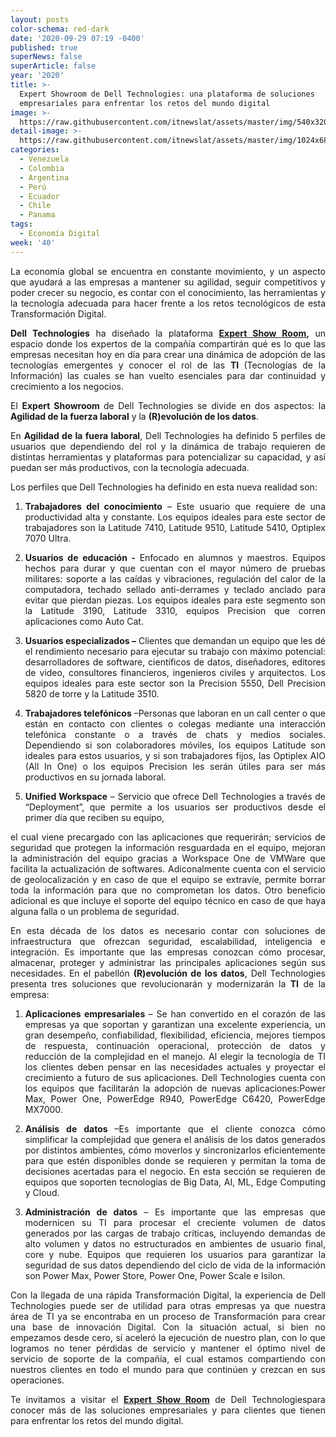 ```yaml
---
layout: posts
color-schema: red-dark
date: '2020-09-29 07:19 -0400'
published: true
superNews: false
superArticle: false
year: '2020'
title: >-
  Expert Showroom de Dell Technologies: una plataforma de soluciones
  empresariales para enfrentar los retos del mundo digital
image: >-
  https://raw.githubusercontent.com/itnewslat/assets/master/img/540x320/Dell-Expert-p.jpg
detail-image: >-
  https://raw.githubusercontent.com/itnewslat/assets/master/img/1024x680/Dell-Expert-g.jpg
categories:
  - Venezuela
  - Colombia
  - Argentina
  - Perú
  - Ecuador
  - Chile
  - Panama
tags:
  - Economía Digital
week: '40'
---
```

<p style="text-align: justify;">La economía global se encuentra en constante movimiento, y un aspecto que ayudará a las empresas a mantener su agilidad, seguir competitivos y poder crecer su negocio, es contar con el conocimiento, las herramientas y la tecnología adecuada para hacer frente a los retos tecnológicos de esta Transformación Digital.</p>
<p style="text-align: justify;"><strong>Dell Technologies</strong> ha diseñado la plataforma <a href="https://www.expertshowroom.com/"><strong>Expert Show Room</strong></a><strong>,</strong> un espacio donde los expertos de la compañía compartirán qué es lo que las empresas necesitan hoy en día para crear una dinámica de adopción de las tecnologías emergentes y conocer el rol de las <strong>TI </strong>(Tecnologías de la Información) las cuales se han vuelto esenciales para dar continuidad y crecimiento a los negocios.</p>
<p style="text-align: justify;">El <strong>Expert Showroom </strong>de Dell Technologies se divide en dos aspectos: la <strong>Agilidad de la fuerza laboral</strong> y la <strong>(R)evolución de los datos</strong>.</p>
<p style="text-align: justify;">En <strong>Agilidad de la fuera laboral</strong>, Dell Technologies ha definido 5 perfiles de usuarios que dependiendo del rol y la dinámica de trabajo requieren de distintas herramientas y plataformas para potencializar su capacidad, y así puedan ser más productivos, con la tecnología adecuada.</p>
<p style="text-align: justify;">Los perfiles que Dell Technologies ha definido en esta nueva realidad son:</p>

<ol style="text-align: justify;">
	<li><strong>Trabajadores del conocimiento</strong> – Este usuario que requiere de una productividad alta y constante. Los equipos ideales para este sector de trabajadores son la Latitude 7410, Latitude 9510, Latitude 5410, Optiplex 7070 Ultra.</li>
</ol>
<ol style="text-align: justify;" start="2">
	<li><strong>Usuarios de educación - </strong>Enfocado en alumnos y maestros. Equipos hechos para durar y que cuentan con el mayor número de pruebas militares: soporte a las caídas y vibraciones, regulación del calor de la computadora, techado sellado anti-derrames y teclado anclado para evitar que pierdan piezas. Los equipos ideales para este segmento son la Latitude 3190, Latitude 3310, equipos Precision que corren aplicaciones como Auto Cat.</li>
</ol>
<ol style="text-align: justify;" start="3">
	<li><strong>Usuarios especializados –</strong> Clientes que demandan un equipo que les dé el rendimiento necesario para ejecutar su trabajo con máximo potencial: desarrolladores de software, científicos de datos, diseñadores, editores de video, consultores financieros, ingenieros civiles y arquitectos. Los equipos ideales para este sector son la Precision 5550, Dell Precision 5820 de torre y la Latitude 3510.</li>
</ol>
<ol style="text-align: justify;" start="4">
	<li><strong>Trabajadores telefónicos</strong> –Personas que laboran en un call center o que están en contacto con clientes o colegas mediante una interacción telefónica constante o a través de chats y medios sociales. Dependiendo si son colaboradores móviles, los equipos Latitude son ideales para estos usuarios, y si son trabajadores fijos, las Optiplex AIO (All In One) o los equipos Precision les serán útiles para ser más productivos en su jornada laboral.</li>
</ol>
<ol style="text-align: justify;" start="5">
	<li><strong>Unified Workspace</strong> – Servicio que ofrece Dell Technologies a través de “Deployment”, que permite a los usuarios ser productivos desde el primer día que reciben su equipo,</li>
</ol>
<p style="text-align: justify;"> el cual viene precargado con las aplicaciones que requerirán; servicios de seguridad que protegen la información resguardada en el equipo, mejoran la administración del equipo gracias a Workspace One de VMWare que facilita la actualización de softwares. Adiconalmente cuenta con el servicio de geolocalización y en caso de que el equipo se extravíe, permite borrar toda la información para que no comprometan los datos. Otro beneficio adicional es que incluye el soporte del equipo técnico en caso de que haya alguna falla o un problema de seguridad.</p>
<p style="text-align: justify;">En esta década de los datos es necesario contar con soluciones de infraestructura que ofrezcan seguridad, escalabilidad, inteligencia e integración. Es importante que las empresas conozcan cómo procesar, almacenar, proteger y administrar las principales aplicaciones según sus necesidades. En el pabellón <strong>(R)evolución de los datos</strong>, Dell Technologies presenta tres soluciones que revolucionarán y modernizarán la <strong>TI</strong> de la empresa:</p>

<ol style="text-align: justify;">
	<li><strong>Aplicaciones empresariales </strong>– Se han convertido en el corazón de las empresas ya que soportan y garantizan una excelente experiencia, un gran desempeño, confiabilidad, flexibilidad, eficiencia, mejores tiempos de respuesta, continuación operacional, protección de datos y reducción de la complejidad en el manejo. Al elegir la tecnología de TI los clientes deben pensar en las necesidades actuales y proyectar el crecimiento a futuro de sus aplicaciones. Dell Technologies cuenta con los equipos que facilitarán la adopción de nuevas aplicaciones:Power Max, Power One, PowerEdge R940, PowerEdge C6420, PowerEdge MX7000.</li>
</ol>
<ol style="text-align: justify;" start="2">
	<li><strong>Análisis de datos </strong>–Es importante que el cliente conozca cómo simplificar la complejidad que genera el análisis de los datos generados por distintos ambientes, cómo moverlos y sincronizarlos eficientemente para que estén disponibles donde se requieren y permitan la toma de decisiones acertadas para el negocio. En esta sección se requieren de equipos que soporten tecnologías de Big Data, AI, ML, Edge Computing y Cloud.</li>
</ol>
<ol style="text-align: justify;" start="3">
	<li><strong>Administración de datos</strong> – Es importante que las empresas que modernicen su TI para procesar el creciente volumen de datos generados por las cargas de trabajo críticas, incluyendo demandas de alto volumen y datos no estructurados en ambientes de usuario final, core y nube. Equipos que requieren los usuarios para garantizar la seguridad de sus datos dependiendo del ciclo de vida de la información son Power Max, Power Store, Power One, Power Scale e Isilon.</li>
</ol>
<p style="text-align: justify;">Con la llegada de una rápida Transformación Digital, la experiencia de Dell Technologies puede ser de utilidad para otras empresas ya que nuestra área de TI ya se encontraba en un proceso de Transformación para crear una base de innovación Digital. Con la situación actual, si bien no empezamos desde cero, sí aceleró la ejecución de nuestro plan, con lo que logramos no tener pérdidas de servicio y mantener el óptimo nivel de servicio de soporte de la compañía, el cual estamos compartiendo con nuestros clientes en todo el mundo para que continúen y crezcan en sus operaciones.</p>
<p style="text-align: justify;">Te invitamos a visitar el <a href="https://www.expertshowroom.com/"><strong>Expert Show Room</strong></a> de Dell Technologiespara conocer más de las soluciones empresariales y para clientes que tienen para enfrentar los retos del mundo digital.</p>
